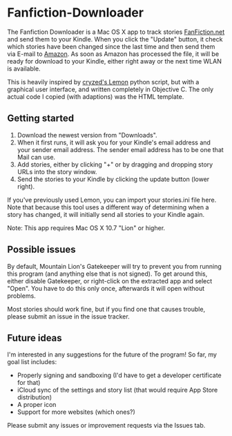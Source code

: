 Fanfiction-Downloader
=====================

The Fanfiction Downloader is a Mac OS X app to track stories [FanFiction.net][] and send them to your Kindle. When you click the "Update" button, it check which stories have been changed since the last time and then send them via E-mail to [Amazon][]. As soon as Amazon has processed the file, it will be ready for download to your Kindle, either right away or the next time WLAN is available.

This is heavily inspired by [cryzed's Lemon][lemon] python script, but with a graphical user interface, and written completely in Objective C. The only actual code I copied (with adaptions) was the HTML template.

Getting started
---------------

1.	Download the newest version from "Downloads".
2.	When it first runs, it will ask you for your Kindle's email address and your sender email address. The sender email address has to be one that Mail can use.
3.	Add stories, either by clicking "+" or by dragging and dropping story URLs into the story window.
4.	Send the stories to your Kindle by clicking the update button (lower right).

If you've previously used Lemon, you can import your stories.ini file here. Note that because this tool uses a different way of determining when a story has changed, it will initially send all stories to your Kindle again.

Note: This app requires Mac OS X 10.7 "Lion" or higher.

Possible issues
---------------

By default, Mountain Lion's Gatekeeper will try to prevent you from running this program (and anything else that is not signed). To get around this, either disable Gatekeeper, or right-click on the extracted app and select "Open". You have to do this only once, afterwards it will open without problems.

Most stories should work fine, but if you find one that causes trouble, please submit an issue in the issue tracker.

Future ideas
------------

I'm interested in any suggestions for the future of the program! So far, my goal list includes:

*	Properly signing and sandboxing (I'd have to get a developer certificate for that)
*	iCloud sync of the settings and story list (that would require App Store distribution)
*	A proper icon
*	Support for more websites (which ones?)

Please submit any issues or improvement requests via the Issues tab.

[FanFiction.net]: http://fanfiction.net/
[Amazon]: http://amazon.com/
[lemon]: https://github.com/cryzed/lemon
[issues]: https://github.com/cochrane/Fanfiction-Downloader/issues